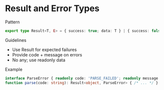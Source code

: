# Result and Error Types

Pattern
```ts
export type Result<T, E> = { success: true; data: T } | { success: false; error: E };
```

Guidelines
- Use Result for expected failures
- Provide code + message on errors
- No any; use readonly data

Example
```ts
interface ParseError { readonly code: 'PARSE_FAILED'; readonly message: string }
function parse(code: string): Result<object, ParseError> { /* ... */ }
```

